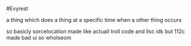 #Evyrest

a thing which does a thing at a specific time when a other thing occurs

so basicly sorcelocation made like actuall troll code and llsc idk but 112c made bad ui so wholseom
